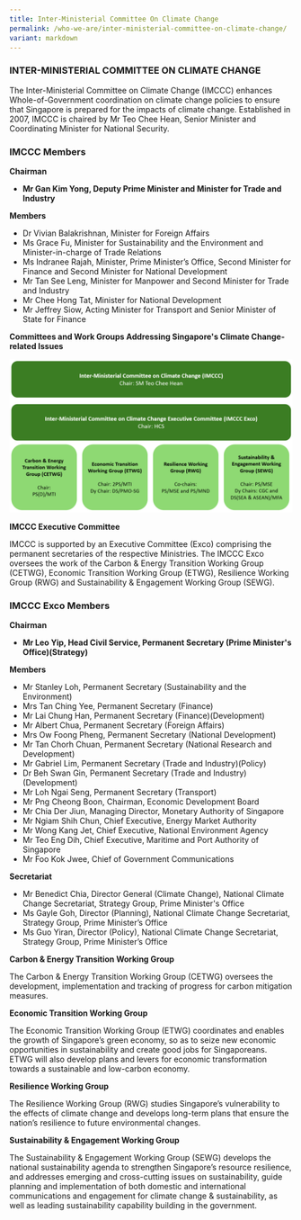 ```yaml
---
title: Inter-Ministerial Committee On Climate Change
permalink: /who-we-are/inter-ministerial-committee-on-climate-change/
variant: markdown
---
```

### INTER-MINISTERIAL COMMITTEE ON CLIMATE CHANGE

The Inter-Ministerial Committee on Climate Change (IMCCC) enhances Whole-of-Government coordination on climate change policies to ensure that Singapore is prepared for the impacts of climate change. Established in 2007, IMCCC is chaired by Mr Teo Chee Hean, Senior Minister and Coordinating Minister for National Security.

### IMCCC Members

**Chairman**

* **Mr Gan Kim Yong, Deputy Prime Minister and Minister for Trade and Industry**

**Members**
* Dr Vivian Balakrishnan, Minister for Foreign Affairs  
* Ms Grace Fu, Minister for Sustainability and the Environment and Minister-in-charge of Trade Relations
* Ms Indranee Rajah, Minister, Prime Minister’s Office, Second Minister for Finance and Second Minister for National Development
* Mr Tan See Leng, Minister for Manpower and Second Minister for Trade and Industry
* Mr Chee Hong Tat, Minister for National Development
* Mr Jeffrey Siow, Acting Minister for Transport and Senior Minister of State for Finance

**Committees and Work Groups Addressing Singapore's Climate Change-related Issues**

![](/images/IMCCC_org_chart_2024.png)

**IMCCC Executive Committee**

IMCCC is supported by an Executive Committee (Exco) comprising the permanent secretaries of the respective Ministries. The IMCCC Exco oversees the work of the Carbon & Energy Transition Working Group (CETWG), Economic Transition Working Group (ETWG), Resilience Working Group (RWG) and Sustainability & Engagement Working Group (SEWG).

### IMCCC Exco Members

**Chairman**

* **Mr Leo Yip, Head Civil Service, Permanent Secretary (Prime Minister's Office)(Strategy)**

**Members**

* Mr Stanley Loh, Permanent Secretary (Sustainability and the Environment)  
* Mrs Tan Ching Yee, Permanent Secretary (Finance)  
* Mr Lai Chung Han, Permanent Secretary (Finance)(Development)
* Mr Albert Chua, Permanent Secretary (Foreign Affairs)  
* Mrs Ow Foong Pheng, Permanent Secretary (National Development)  
* Mr Tan Chorh Chuan, Permanent Secretary (National Research and Development)  
* Mr Gabriel Lim, Permanent Secretary (Trade and Industry)(Policy) 
* Dr Beh Swan Gin, Permanent Secretary (Trade and Industry)(Development) 
* Mr Loh Ngai Seng, Permanent Secretary (Transport)  
* Mr Png Cheong Boon, Chairman, Economic Development Board
* Mr Chia Der Jiun, Managing Director, Monetary Authority of Singapore 
* Mr Ngiam Shih Chun, Chief Executive, Energy Market Authority 
* Mr Wong Kang Jet, Chief Executive, National Environment Agency 
* Mr Teo Eng Dih, Chief Executive, Maritime and Port Authority of Singapore 
* Mr Foo Kok Jwee, Chief of Government Communications  

**Secretariat**

* Mr Benedict Chia, Director General (Climate Change), National Climate Change Secretariat, Strategy Group, Prime Minister's Office
* Ms Gayle Goh, Director (Planning), National Climate Change Secretariat, Strategy Group, Prime Minister’s Office
* Ms Guo Yiran, Director (Policy), National Climate Change Secretariat, Strategy Group, Prime Minister’s Office

**Carbon & Energy Transition Working Group**

The Carbon & Energy Transition Working Group (CETWG) oversees the development, implementation and tracking of progress for carbon mitigation measures. 

**Economic Transition Working Group**

The Economic Transition Working Group (ETWG) coordinates and enables the growth of Singapore’s green economy, so as to seize new economic opportunities in sustainability and create good jobs for Singaporeans. ETWG will also develop plans and levers for economic transformation towards a sustainable and low-carbon economy.

**Resilience Working Group**

The Resilience Working Group (RWG) studies Singapore’s vulnerability to the effects of climate change and develops long-term plans that ensure the nation’s resilience to future environmental changes.

**Sustainability & Engagement Working Group**

The Sustainability & Engagement Working Group (SEWG) develops the national sustainability agenda to strengthen Singapore’s resource resilience, and addresses emerging and cross-cutting issues on sustainability, guide planning and implementation of both domestic and international communications and engagement for climate change & sustainability, as well as leading sustainability capability building in the government.